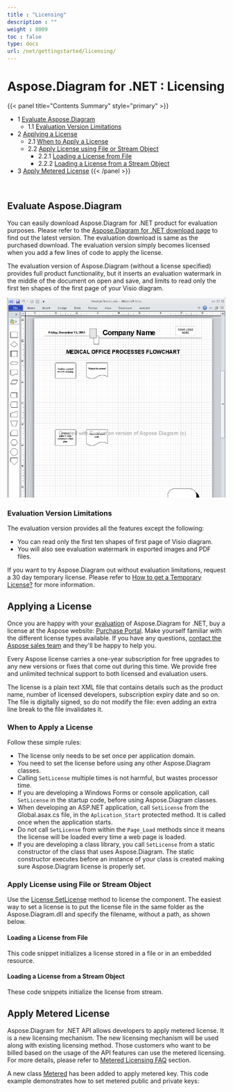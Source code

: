 ```yaml
---
title : "Licensing" 
description : "" 
weight : 8009 
toc : false
type: docs
url: /net/gettingstarted/licensing/
---
```


# Aspose.Diagram for .NET : Licensing


{{< panel title="Contents Summary" style="primary" >}}
*   1 [Evaluate Aspose.Diagram](#evaluate-aspose.diagram)
    *   1.1 [Evaluation Version Limitations](#evaluation-version-limitations)
*   2 [Applying a License](#applying-a-license)
    *   2.1 [When to Apply a License](#when-to-apply-a-license)
    *   2.2 [Apply License using File or Stream Object](#apply-license-using-file-or-stream-object)
        *   2.2.1 [Loading a License from File](#loading-a-license-from-file)
        *   2.2.2 [Loading a License from a Stream Object](#loading-a-license-from-a-stream-object)
*   3 [Apply Metered License](#apply-metered-license)
{{< /panel >}}
 

 

## Evaluate Aspose.Diagram

You can easily download Aspose.Diagram for .NET product for evaluation purposes. Please refer to the [Aspose.Diagram for .NET download page](https://www.nuget.org/packages/Aspose.Diagram/) to find out the latest version. The evaluation download is same as the purchased download. The evaluation version simply becomes licensed when you add a few lines of code to apply the license.

The evaluation version of Aspose.Diagram (without a license specified) provides full product functionality, but it inserts an evaluation watermark in the middle of the document on open and save, and limits to read only the first ten shapes of the first page of your Visio diagram.

![image](18546694.png)

### Evaluation Version Limitations

The evaluation version provides all the features except the following:

*   You can read only the first ten shapes of first page of Visio diagram.
*   You will also see evaluation watermark in exported images and PDF files.

If you want to try Aspose.Diagram out without evaluation limitations, request a 30 day temporary license. Please refer to [How to get a Temporary License?](http://www.aspose.com/corporate/purchase/faqs/temporary-license.aspx) for more information.

## Applying a License

Once you are happy with your [evaluation](#) of Aspose.Diagram for .NET, buy a license at the Aspose website: [Purchase Portal](http://www.aspose.com/purchase/default.aspx). Make yourself familiar with the different license types available. If you have any questions, [contact the Aspose sales team](http://www.aspose.com/corporate/contact/default.aspx) and they'll be happy to help you.

Every Aspose license carries a one-year subscription for free upgrades to any new versions or fixes that come out during this time. We provide free and unlimited technical support to both licensed and evaluation users.

The license is a plain text XML file that contains details such as the product name, number of licensed developers, subscription expiry date and so on. The file is digitally signed, so do not modify the file: even adding an extra line break to the file invalidates it.

### When to Apply a License

Follow these simple rules:

*   The license only needs to be set once per application domain.
*   You need to set the license before using any other Aspose.Diagram classes.
*   Calling `SetLicense` multiple times is not harmful, but wastes processor time.
*   If you are developing a Windows Forms or console application, call `SetLicense` in the startup code, before using Aspose.Diagram classes.
*   When developing an ASP.NET application, call `SetLicense` from the Global.asax.cs file, in the `Aplication_Start` protected method. It is called once when the application starts.
*   Do not call `SetLicense` from within the `Page_Load` methods since it means the license will be loaded every time a web page is loaded.
*   If you are developing a class library, you call `SetLicense` from a static constructor of the class that uses Aspose.Diagram. The static constructor executes before an instance of your class is created making sure Aspose.Diagram license is properly set.

### Apply License using File or Stream Object

Use the [License.SetLicense](https://apireference.aspose.com/net/diagram/aspose.diagram/license/) method to license the component. The easiest way to set a license is to put the license file in the same folder as the Aspose.Diagram.dll and specify the filename, without a path, as shown below.

#### Loading a License from File

This code snippet initializes a license stored in a file or in an embedded resource.

#### Loading a License from a Stream Object

These code snippets initialize the license from stream.

## Apply Metered License

Aspose.Diagram for .NET API allows developers to apply metered license. It is a new licensing mechanism. The new licensing mechanism will be used along with existing licensing method. Those customers who want to be billed based on the usage of the API features can use the metered licensing. For more details, please refer to [Metered Licensing FAQ](http://www.aspose.com/corporate/purchase/policies/Licensing-Faqs/metered-faq.aspx) section.

A new class [Metered](https://apireference.aspose.com/net/diagram/aspose.diagram/metered/) has been added to apply metered key. This code example demonstrates how to set metered public and private keys:

